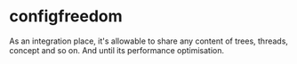 # configfreedom
As an integration place, it's allowable to share any content of trees, threads, concept and so on. And until its performance optimisation.
